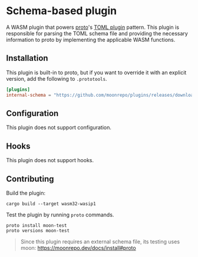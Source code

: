 # Schema-based plugin

A WASM plugin that powers [proto](https://github.com/moonrepo/proto)'s [TOML plugin](https://moonrepo.dev/docs/proto/toml-plugin) pattern. This plugin is responsible for parsing the TOML schema file and providing the necessary information to proto by implementing the applicable WASM functions.

## Installation

This plugin is built-in to proto, but if you want to override it with an explicit version, add the following to `.prototools`.

```toml
[plugins]
internal-schema = "https://github.com/moonrepo/plugins/releases/download/schema_tool-vX.Y.Z/schema_tool.wasm"
```

## Configuration

This plugin does not support configuration.

## Hooks

This plugin does not support hooks.

## Contributing

Build the plugin:

```shell
cargo build --target wasm32-wasip1
```

Test the plugin by running `proto` commands.

```shell
proto install moon-test
proto versions moon-test
```

> Since this plugin requires an external schema file, its testing uses moon: https://moonrepo.dev/docs/install#proto
